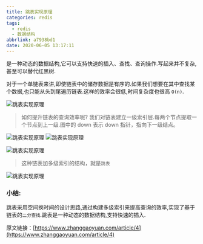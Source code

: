 ```yaml
---
title: 跳表实现原理
categories: redis
tags:
  - redis
  - 数据结构
abbrlink: a7938bd1
date: 2020-06-05 13:17:11
---
```


是一种动态的数据结构,它可以支持快速的插入、查找、查询操作.写起来并不复杂,甚至可以替代红黑树.

对于一个单链表来讲,即使链表中的储存数据是有序的.如果我们想要在其中查找某个数据,也只能从头到尾遍历链表.这样的效率会很低,时间复杂度也很高  `O(n)`.

![跳表实现原理](https://api.zhanggaoyuan.com/uploads/images/articles/201904/15/1_1555264459_hwwzRqoAyX.png)

>如何提升链表的查询效率呢? 我们对链表建立一级索引层.每两个节点提取一个节点到上一级.图中的 down 表示 down 指针，指向下一级结点。

![跳表实现原理](https://api.zhanggaoyuan.com/uploads/images/articles/201904/15/1_1555264467_VmnwgITZSJ.png)
![跳表实现原理](https://api.zhanggaoyuan.com/uploads/images/articles/201904/15/1_1555264476_85UkzmWwjz.png)

![跳表实现原理](https://api.zhanggaoyuan.com/uploads/images/articles/201904/15/1_1555264488_ZCNI85qG89.png)


>这种链表加多级索引的结构，就是`跳表`

![跳表实现原理](https://api.zhanggaoyuan.com/uploads/images/articles/201904/15/1_1555264496_WX4kM3HP9K.png)

### 小结:
跳表采用空间换时间的设计思路,通过构建多级索引来提高查询的效率,实现了基于链表的`二分查找`.跳表是一种动态的数据结构,支持快速的插入.

原文链接：[https://www.zhanggaoyuan.com/article/4](https://www.zhanggaoyuan.com/article/4)